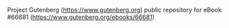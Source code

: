 Project Gutenberg (https://www.gutenberg.org) public repository for
eBook #66681 (https://www.gutenberg.org/ebooks/66681)
